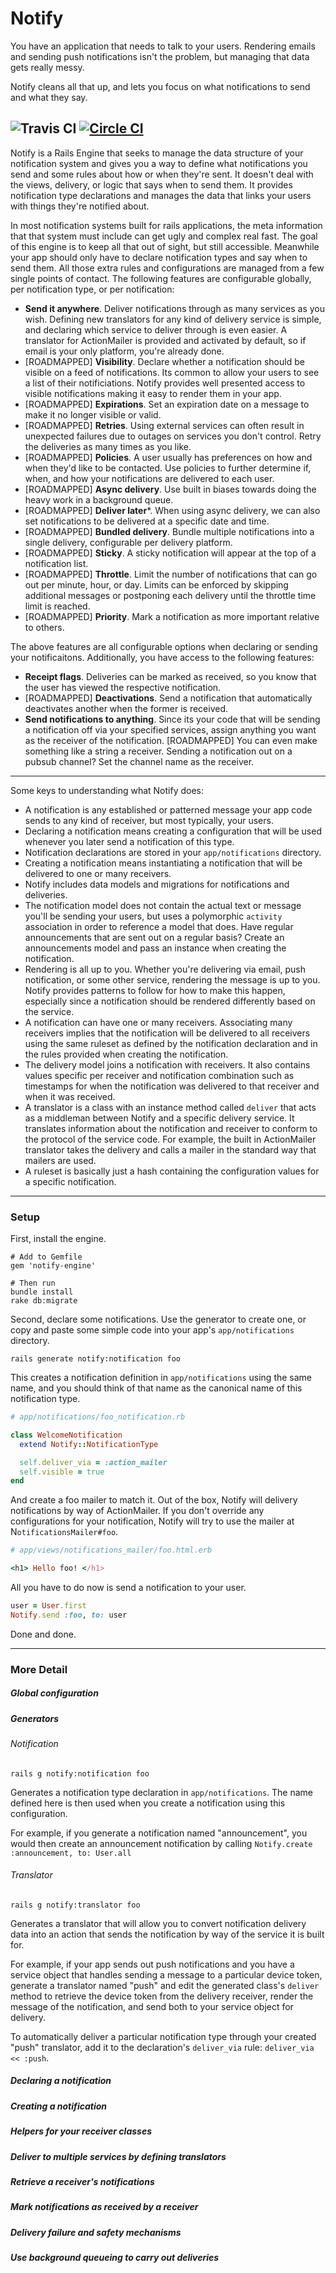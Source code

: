 Notify
======

You have an application that needs to talk to your users. Rendering emails and sending push notifications isn't the problem, but managing that data gets really messy.

Notify cleans all that up, and lets you focus on what notifications to send and what they say.

![Travis CI](https://travis-ci.org/amoslanka/notify.svg)
[![Circle CI](https://circleci.com/gh/amoslanka/notify/tree/master.png?style=badge)](https://circleci.com/gh/amoslanka/notify/tree/master)
---

Notify is a Rails Engine that seeks to manage the data structure of your notification system and gives you a way to define what notifications you send and some rules about how or when they're sent. It doesn't deal with the views, delivery, or logic that says when to send them. It provides notification type declarations and manages the data that links your users with things they're notified about.

In most notification systems built for rails applications, the meta information that that system must include can get ugly and complex real fast. The goal of this engine is to keep all that out of sight, but still accessible. Meanwhile your app should only have to declare notification types and say when to send them. All those extra rules and configurations are managed from a few single points of contact. The following features are configurable globally, per notification type, or per notification:

- **Send it anywhere**. Deliver notifications through as many services as you wish. Defining new translators for any kind of delivery service is simple, and declaring which service to deliver through is even easier. A translator for ActionMailer is provided and activated by default, so if email is your only platform, you're already done.
- [ROADMAPPED] **Visibility**. Declare whether a notification should be visible on a feed of notifications. Its common to allow your users to see a list of their notificiations. Notify provides well presented access to visible notifications making it easy to render them in your app.
- [ROADMAPPED] **Expirations**. Set an expiration date on a message to make it no longer visible or valid.
- [ROADMAPPED] **Retries**. Using external services can often result in unexpected failures due to outages on services you don't control. Retry the deliveries as many times as you like.
- [ROADMAPPED] **Policies**. A user usually has preferences on how and when they'd like to be contacted. Use policies to further determine if, when, and how your notifications are delivered to each user.
- [ROADMAPPED] **Async delivery**. Use built in biases towards doing the heavy work in a background queue.
- [ROADMAPPED] **Deliver later***. When using async delivery, we can also set notifications to be delivered at a specific date and time.
- [ROADMAPPED] **Bundled delivery**. Bundle multiple notifications into a single delivery, configurable per delivery platform.
- [ROADMAPPED] **Sticky**. A sticky notification will appear at the top of a notification list.
- [ROADMAPPED] **Throttle**. Limit the number of notifications that can go out per minute, hour, or day. Limits can be enforced by skipping additional messages or postponing each delivery until the throttle time limit is reached.
- [ROADMAPPED] **Priority**. Mark a notification as more important relative to others.

The above features are all configurable options when declaring or sending your notificaitons. Additionally, you have access to the following features:

- **Receipt flags**. Deliveries can be marked as received, so you know that the user has viewed the respective notification.
- [ROADMAPPED] **Deactivations**. Send a notification that automatically deactivates another when the former is received.
- **Send notifications to anything**. Since its your code that will be sending a notification off via your specified services, assign anything you want as the receiver of the notification.  [ROADMAPPED] You can even make something like a string a receiver. Sending a notification out on a pubsub channel? Set the channel name as the receiver.

---

Some keys to understanding what Notify does:

- A notification is any established or patterned message your app code sends to any kind of receiver, but most typically, your users.
- Declaring a notification means creating a configuration that will be used whenever you later send a notification of this type.
- Notification declarations are stored in your `app/notifications` directory.
- Creating a notification means instantiating a notification that will be delivered to one or many receivers.
- Notify includes data models and migrations for notifications and deliveries.
- The notification model does not contain the actual text or message you'll be sending your users, but uses a polymorphic `activity` association in order to reference a model that does. Have regular announcements that are sent out on a regular basis? Create an announcements model and pass an instance when creating the notification.
- Rendering is all up to you. Whether you're delivering via email, push notification, or some other service, rendering the message is up to you. Notify provides patterns to follow for how to make this happen, especially since a notification should be rendered differently based on the service.
- A notification can have one or many receivers. Associating many receivers implies that the notification will be delivered to all receivers using the same ruleset as defined by the notification declaration and in the rules provided when creating the notification.
- The delivery model joins a notification with receivers. It also contains values specific per receiver and notification combination such as timestamps for when the notification was delivered to that receiver and when it was received.
- A translator is a class with an instance method called `deliver` that acts as a middleman between Notify and a specific delivery service. It translates information about the notification and receiver to conform to the protocol of the service code. For example, the built in ActionMailer translator takes the delivery and calls a mailer in the standard way that mailers are used.
- A ruleset is basically just a hash containing the configuration values for a specific notification.

---

### Setup

First, install the engine.

```
# Add to Gemfile
gem 'notify-engine'

# Then run
bundle install
rake db:migrate
```

Second, declare some notifications. Use the generator to create one, or copy and paste some simple code into your app's `app/notifications` directory.

```
rails generate notify:notification foo
```

This creates a notification definition in `app/notifications` using the same name, and you should think of that name as the canonical name of this notification type.

```ruby
# app/notifications/foo_notification.rb

class WelcomeNotification
  extend Notify::NotificationType

  self.deliver_via = :action_mailer
  self.visible = true
end

```

And create a foo mailer to match it. Out of the box, Notify will delivery notifications by way of ActionMailer. If you don't override any configurations for your notification, Notify will try to use the mailer at N`otificationsMailer#foo`.

```ruby
# app/views/notifications_mailer/foo.html.erb

<h1> Hello foo! </h1>
```

All you have to do now is send a notification to your user.

```ruby
user = User.first
Notify.send :foo, to: user
```

Done and done.

---

### More Detail

##### Global configuration

##### Generators

###### Notification

```
rails g notify:notification foo
```

Generates a notification type declaration in `app/notifications`. The name
defined here is then used when you create a notification using this configuration.

For example, if you generate a notification named "announcement", you would then
create an announcement notification by calling `Notify.create :announcement, to: User.all`

###### Translator

```
rails g notify:translator foo
```

Generates a translator that will allow you to convert notification delivery data
into an action that sends the notification by way of the service it is built for.

For example, if your app sends out push notifications and you have a service object that
handles sending a message to a particular device token, generate a translator named "push"
and edit the generated class's `deliver` method to retrieve the device token from the
delivery receiver, render the message of the notification, and send both to your service
object for delivery.

To automatically deliver a particular notification type through your created "push"
translator, add it to the declaration's `deliver_via` rule: `deliver_via << :push`.

##### Declaring a notification

##### Creating a notification

##### Helpers for your receiver classes

##### Deliver to multiple services by defining translators

##### Retrieve a receiver's notifications

##### Mark notifications as received by a receiver

##### Delivery failure and safety mechanisms

##### Use background queueing to carry out deliveries
